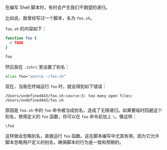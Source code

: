 在编写 Shell 脚本时，有时会产生我们不期望的递归。

比如说，我曾经写过一个脚本，名为 `foo.sh`。

`foo.sh` 的内容如下：

```sh
function foo {
  # TODO
}

foo
```

然后我在 `.zshrc` 里设置了别名：

```sh
alias foo="source ~/foo.sh"
```

现在，当我在终端运行 `foo` 时，就会得到如下错误：

```
/Users/undefined443/foo.sh:source:5: too many open files: /Users/undefined443/foo.sh
```

原因是 `foo.sh` 中的 `foo` 命令被当成别名，造成了无限递归。如果要临时回避这个别名，使用定义的 `foo` 函数，你可以在 `foo` 命令前加上 `\`，像这样：

```
\foo
```

这样做会忽略别名，直接运行 `foo` 函数。这在脚本编写中尤其有用，因为它允许脚本忽略用户定义的别名，确保脚本的行为是一致和预期的。
